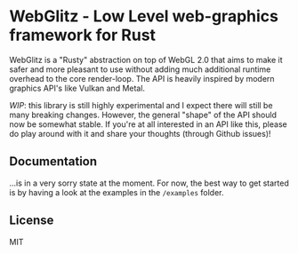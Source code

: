 # WebGlitz - Low Level web-graphics framework for Rust

WebGlitz is a "Rusty" abstraction on top of WebGL 2.0 that aims to make it safer and more pleasant to use without adding
much additional runtime overhead to the core render-loop. The API is heavily inspired by modern graphics API's 
like Vulkan and Metal.

*WIP*: this library is still highly experimental and I expect there will still be many breaking changes. However, 
the general "shape" of the API should now be somewhat stable. If you're at all interested in an API like this, 
please do play around with it and share your thoughts (through Github issues)!

## Documentation

...is in a very sorry state at the moment. For now, the best way to get started is by having a look at the 
examples in the `/examples` folder. 

## License

MIT
